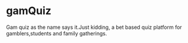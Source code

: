 # gamQuiz
Gam quiz as the name says it.Just kidding, a bet based quiz platform for gamblers,students and family gatherings.
